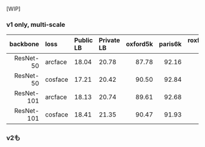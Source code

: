[WIP]

### v1 only, multi-scale

| backbone   | loss    | Public LB | Private LB |   oxford5k |   paris6k |   roxford5k-mapE |   roxford5k-mapM |   roxford5k-mapH |   rparis6k-mapE |   rparis6k-mapM |   rparis6k-mapH |
|-----------:|:--------|:----------|:-----------|-----------:|----------:|-----------------:|-----------------:|-----------------:|----------------:|----------------:|----------------:|
| ResNet-50  | arcface | 18.04     | 20.78      |      87.78 |     92.16 |            82.46 |            66.46 |            41.78 |           90.54 |           80.76 |           64.22 |
| ResNet-50  | cosface | 17.21     | 20.42      |      90.50 |     92.84 |            83.99 |            68.25 |            43.95 |           91.17 |           80.97 |           63.66 |
| ResNet-101 | arcface | 18.13     | 20.74      |      89.61 |     92.68 |            83.62 |            69.04 |            46.25 |           91.66 |           82.35 |           66.62 |
| ResNet-101 | cosface | 18.41     | 21.35      |      90.47 |     91.93 |            85.46 |            69.49 |            44.78 |           89.93 |           80.06 |           62.95 |

### v2も
